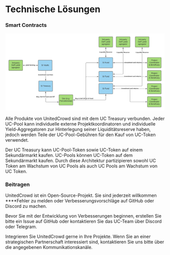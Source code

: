 # Technische Lösungen

### **Smart Contracts**

![](../../.gitbook/assets/grafik%20%288%29.png)

Alle Produkte von UnitedCrowd sind mit dem UC Treasury verbunden. Jeder UC-Pool kann individuelle externe Projektkoordinatoren und individuelle Yield-Aggregatoren zur Hinterlegung seiner Liquiditätsreserve haben, jedoch werden Teile der UC-Pool-Gebühren für den Kauf von UC-Token verwendet.

Der UC Treasury kann UC-Pool-Token sowie UC-Token auf einem Sekundärmarkt kaufen. UC-Pools können UC-Token auf dem Sekundärmarkt kaufen. Durch diese Architektur partizipieren sowohl UC Token am Wachstum von UC Pools als auch UC Pools am Wachstum von UC Token.

### **Beitragen**

UnitedCrowd ist ein Open-Source-Projekt. Sie sind jederzeit willkommen ****Fehler zu melden oder Verbesserungsvorschläge auf GitHub oder Discord zu machen.

Bevor Sie mit der Entwicklung von Verbesserungen beginnen, erstellen Sie bitte ein Issue auf GitHub oder kontaktieren Sie das UC-Team über Discord oder Telegram.

Integrieren Sie UnitedCrowd gerne in Ihre Projekte. Wenn Sie an einer strategischen Partnerschaft interessiert sind, kontaktieren Sie uns bitte über die angegebenen Kommunikationskanäle.

